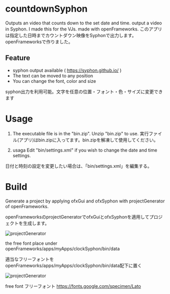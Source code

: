 # countdownSyphon 

Outputs an video that counts down to the set date and time. output a video in Syphon. I made this for the VJs. made with openFrameworks. 
このアプリは指定した日時までカウントダウン映像をSyphonで出力します。openFrameworksで作りました。

## Feature

- syphon output available ( https://syphon.github.io/ )
- The text can be moved to any position
- You can change the font, color and size

syphon出力を利用可能。文字を任意の位置・フォント・色・サイズに変更できます

# Usage

1. The executable file is in the "bin.zip". Unzip "bin.zip" to use.
実行ファイル(アプリ)はbin.zipに入ってます。bin.zipを解凍して使用してください。

2. usaga
Edit "bin/settings.xml" if you wish to change the date and time settings.

日付と時刻の設定を変更したい場合は、「bin/settings.xml」を編集する。

# Build

Generate a project by applying ofxGui and ofxSyphon with projectGenerator of openFrameworks.

openFrameworksのprojectGeneratorでofxGuiとofxSyphonを適用してプロジェクトを生成します。

![projectGenerator](img/generateProject.png)

the free font place under openFrameworks/apps/myApps/clockSyphon/bin/data

適当なフリーフォントをopenFrameworks/apps/myApps/clockSyphon/bin/data配下に置く

![projectGenerator](img/bindata.png)

free font フリーフォント https://fonts.google.com/specimen/Lato
